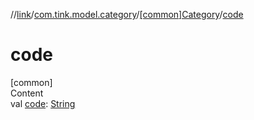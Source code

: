 //[link](../../index.md)/[com.tink.model.category](../index.md)/[[common]Category](index.md)/[code](code.md)



# code  
[common]  
Content  
val [code](code.md): [String](https://kotlinlang.org/api/latest/jvm/stdlib/kotlin/-string/index.html)  



